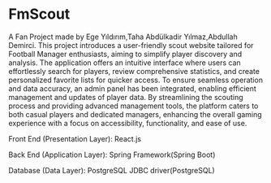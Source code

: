 # FmScout
 A Fan Project made by Ege Yıldırım,Taha Abdülkadir Yılmaz,Abdullah Demirci.
This project introduces a user-friendly scout website tailored for Football Manager enthusiasts, aiming
to simplify player discovery and analysis. The application offers an intuitive interface where users can
effortlessly search for players, review comprehensive statistics, and create personalized favorite lists
for quicker access. To ensure seamless operation and data accuracy, an admin panel has been
integrated, enabling efficient management and updates of player data. By streamlining the scouting
process and providing advanced management tools, the platform caters to both casual players and
dedicated managers, enhancing the overall gaming experience with a focus on accessibility,
functionality, and ease of use.


Front End (Presentation Layer): React.js

Back End (Application Layer): Spring Framework(Spring Boot)

Database (Data Layer): PostgreSQL JDBC driver(PostgreSQL)
